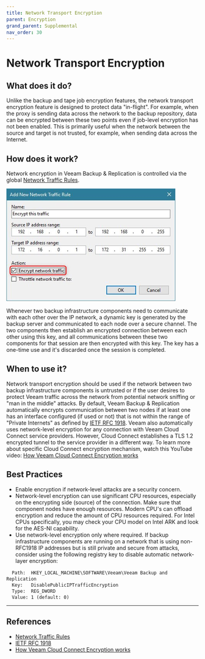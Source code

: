 ```yaml
---
title: Network Transport Encryption
parent: Encryption
grand_parent: Supplemental
nav_order: 30
---
```

# Network Transport Encryption

## What does it do?
Unlike the backup and tape job encryption features, the network transport encryption feature is designed to protect data "in-flight". For example, when the proxy is sending data across the network to the backup repository, data can be encrypted between these two points even if job-level encryption has not been enabled. This is primarily useful when the network between the source and target is not trusted, for example, when sending data across the Internet.

## How does it work?
Network encryption in Veeam Backup & Replication is controlled via the global [Network Traffic Rules].

![Network Traffic Encryption](media/traffic_encryption.jpg)

Whenever two backup infrastructure components need to communicate with each other over the IP network, a dynamic key is generated by the backup server and communicated to each node over a secure channel. The two components then establish an encrypted connection between each other using this key, and all communications between these two components for that session are then encrypted with this key. The key has a one-time use and it's discarded once the session is completed.

## When to use it?
Network transport encryption should be used if the network between two backup infrastructure components is untrusted or if the user desires to protect Veeam traffic across the network from potential network sniffing or "man in the middle" attacks.
By default, Veeam Backup & Replication automatically encrypts communication between two nodes if at least one has an interface configured (if used or not) that is not within the range of "Private Internets" as defined by [IETF RFC 1918]. Veeam also automatically uses network-level encryption for any connection with Veeam Cloud Connect service providers. However, Cloud Connect establishes a TLS 1.2 encrypted tunnel to the service provider in a different way. To learn more about specific Cloud Connect encryption mechanism, watch this YouTube video: [How Veeam Cloud Connect Encryption works]

## Best Practices
- Enable encryption if network-level attacks are a security concern.
- Network-level encryption can use significant CPU resources, especially on the encrypting side (source) of the connection. Make sure that component nodes have enough resources. Modern CPU's can offload encryption and reduce the amount of CPU resources required. For Intel CPUs specifically, you may check your CPU model on Intel ARK and look for the AES-NI capability.
- Use network-level encryption only where required. If backup infrastructure components are running on a network that is using non-RFC1918 IP addresses but is still private and secure from attacks, consider using the following registry key to disable automatic network-layer encryption:
```
  Path:  HKEY_LOCAL_MACHINE\SOFTWARE\Veeam\Veeam Backup and Replication
  Key:   DisablePublicIPTrafficEncryption
  Type:  REG_DWORD
  Value: 1 (default: 0)
```
----

## References
- [Network Traffic Rules]
- [IETF RFC 1918]
- [How Veeam Cloud Connect Encryption works]

<!-- referenced links -->
[Network Traffic Rules]: https://helpcenter.veeam.com/docs/backup/vsphere/network_rules.html
[IETF RFC 1918]: https://tools.ietf.org/html/rfc1918
[How Veeam Cloud Connect Encryption works]: https://www.youtube.com/watch?v=yGuw37PxRHU
